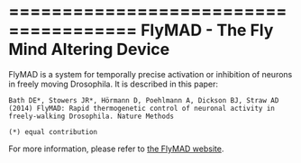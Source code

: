 ======================================
FlyMAD - The  Fly Mind Altering Device
======================================

FlyMAD is a system for temporally precise
activation or inhibition of neurons in freely moving Drosophila. It is
described in this paper:

    Bath DE*, Stowers JR*, Hörmann D, Poehlmann A, Dickson BJ, Straw AD
    (2014) FlyMAD: Rapid thermogenetic control of neuronal activity in
    freely-walking Drosophila. Nature Methods

    (*) equal contribution

For more information, please refer to [the FlyMAD
website](http://flymad.strawlab.org/).
